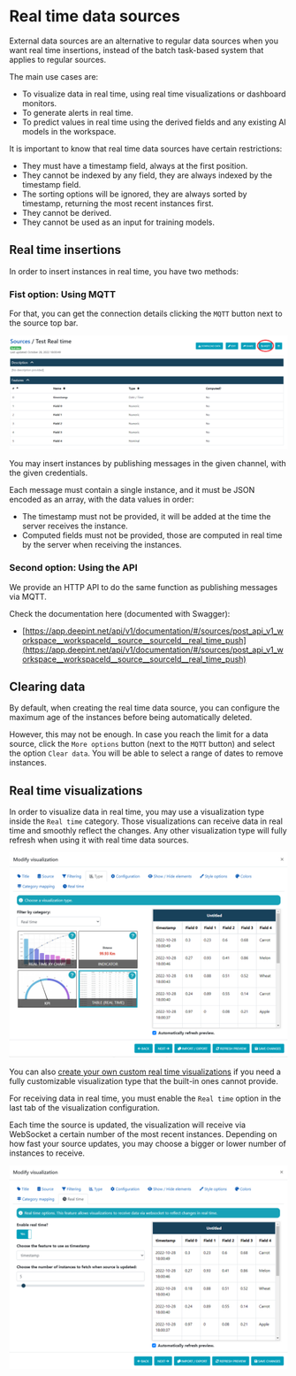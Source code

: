 # Real time data sources

External data sources are an alternative to regular data sources when you want real time insertions, instead of the batch task-based system that applies to regular sources.

The main use cases are:

 - To visualize data in real time, using real time visualizations or dashboard monitors.
 - To generate alerts in real time.
 - To predict values in real time using the derived fields and any existing AI models in the workspace.

It is important to know that real time data sources have certain restrictions:

 - They must have a timestamp field, always at the first position.
 - They cannot be indexed by any field, they are always indexed by the timestamp field.
 - The sorting options will be ignored, they are always sorted by timestamp, returning the most recent instances first.
 - They cannot be derived.
 - They cannot be used as an input for training models.

## Real time insertions

In order to insert instances in real time, you have two methods:

### Fist option: Using MQTT

For that, you can get the connection details clicking the `MQTT` button next to the source top bar.

![MQTT button](./images/rt1.png "MQTT button")

You may insert instances by publishing messages in the given channel, with the given credentials.

Each message must contain a single instance, and it must be JSON encoded as an array, with the data values in order:

 - The timestamp must not be provided, it will be added at the time the server receives the instance.
 - Computed fields must not be provided, those are computed in real time by the server when receiving the instances.

### Second option: Using the API

We provide an HTTP API to do the same function as publishing messages via MQTT.

Check the documentation here (documented with Swagger):

- [https://app.deepint.net/api/v1/documentation/#/sources/post_api_v1_workspace__workspaceId__source__sourceId__real_time_push](https://app.deepint.net/api/v1/documentation/#/sources/post_api_v1_workspace__workspaceId__source__sourceId__real_time_push)


## Clearing data

By default, when creating the real time data source, you can configure the maximum age of the instances before being automatically deleted.

However, this may not be enough. In case you reach the limit for a data source, click the `More options` button (next to the `MQTT` button) and select the option `Clear data`. You will be able to select a range of dates to remove instances.

## Real time visualizations

In order to visualize data in real time, you may use a visualization type inside the `Real time` category. Those visualizations can receive data in real time and smoothly reflect the changes. Any other visualization type will fully refresh when using it with real time data sources.  

![Real time visualizations](./images/rt2.png "Real time visualizations")

You can also [create your own custom real time visualizations](./CUSTOM-VIEW.md#receiving-real-time-data) if you need a fully customizable visualization type that the built-in ones cannot provide.

For receiving data in real time, you must enable the `Real time` option in the last tab of the visualization configuration.

Each time the source is updated, the visualization will receive via WebSocket a certain number of the most recent instances. Depending on how fast your source updates, you may choose a bigger or lower number of instances to receive.

![Real time visualizations](./images/rt3.png "Real time visualizations")
